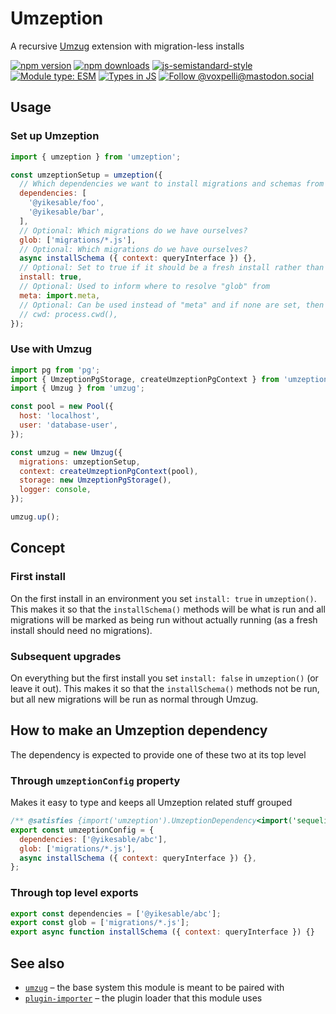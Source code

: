 # Umzeption

A recursive [Umzug](https://github.com/sequelize/umzug) extension with migration-less installs

[![npm version](https://img.shields.io/npm/v/umzeption.svg?style=flat)](https://www.npmjs.com/package/umzeption)
[![npm downloads](https://img.shields.io/npm/dm/umzeption.svg?style=flat)](https://www.npmjs.com/package/umzeption)
[![js-semistandard-style](https://img.shields.io/badge/code%20style-semistandard-brightgreen.svg)](https://github.com/voxpelli/eslint-config)
[![Module type: ESM](https://img.shields.io/badge/module%20type-esm-brightgreen)](https://github.com/voxpelli/badges-cjs-esm)
[![Types in JS](https://img.shields.io/badge/types_in_js-yes-brightgreen)](https://github.com/voxpelli/types-in-js)
[![Follow @voxpelli@mastodon.social](https://img.shields.io/mastodon/follow/109247025527949675?domain=https%3A%2F%2Fmastodon.social&style=social)](https://mastodon.social/@voxpelli)

## Usage

### Set up Umzeption

```javascript
import { umzeption } from 'umzeption';

const umzeptionSetup = umzeption({
  // Which dependencies we want to install migrations and schemas from
  dependencies: [
    '@yikesable/foo',
    '@yikesable/bar',
  ],
  // Optional: Which migrations do we have ourselves?
  glob: ['migrations/*.js'],
  // Optional: Which migrations do we have ourselves?
  async installSchema ({ context: queryInterface }) {},
  // Optional: Set to true if it should be a fresh install rather than a migration
  install: true,
  // Optional: Used to inform where to resolve "glob" from
  meta: import.meta,
  // Optional: Can be used instead of "meta" and if none are set, then process.cwd() is the default
  // cwd: process.cwd(),
});
```

### Use with Umzug

```javascript
import pg from 'pg';
import { UmzeptionPgStorage, createUmzeptionPgContext } from 'umzeption';
import { Umzug } from 'umzug';

const pool = new Pool({
  host: 'localhost',
  user: 'database-user',
});

const umzug = new Umzug({
  migrations: umzeptionSetup,
  context: createUmzeptionPgContext(pool),
  storage: new UmzeptionPgStorage(),
  logger: console,
});

umzug.up();
```

## Concept

### First install

On the first install in an environment you set `install: true` in `umzeption()`. This makes it so that the `installSchema()` methods will be what is run and all migrations will be marked as being run without actually running (as a fresh install should need no migrations).

### Subsequent upgrades

On everything but the first install you set `install: false` in `umzeption()` (or leave it out). This makes it so that the `installSchema()` methods not be run, but all new migrations will be run as normal through Umzug.

## How to make an Umzeption dependency

The dependency is expected to provide one of these two at its top level

### Through `umzeptionConfig` property

Makes it easy to type and keeps all Umzeption related stuff grouped

```javascript
/** @satisfies {import('umzeption').UmzeptionDependency<import('sequelize').AbstractQueryInterface>} */
export const umzeptionConfig = {
  dependencies: ['@yikesable/abc'],
  glob: ['migrations/*.js'],
  async installSchema ({ context: queryInterface }) {},
};
```

### Through top level exports

```javascript
export const dependencies = ['@yikesable/abc'];
export const glob = ['migrations/*.js'];
export async function installSchema ({ context: queryInterface }) {}
```

## See also

* [`umzug`](https://github.com/sequelize/umzug) – the base system this module is meant to be paired with
* [`plugin-importer`](https://github.com/voxpelli/plugin-importer) – the plugin loader that this module uses
